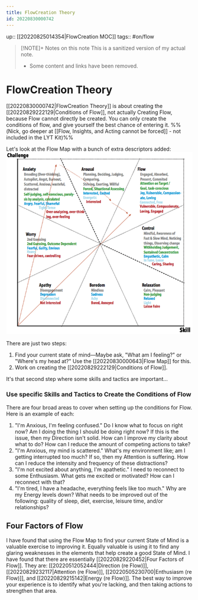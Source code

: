 ```yaml
---
title: FlowCreation Theory
id: 20220830000742
---
```

up:: [[20220825014354|FlowCreation MOC]]
tags:: #on/flow 

> [!NOTE]+ Notes on this note
> This is a sanitized version of my actual note. 
> - Some content and links have been removed.

# FlowCreation Theory
[[20220830000742|FlowCreation Theory]] is about creating the [[20220829222129|Conditions of Flow]], not actually Creating Flow, because Flow cannot directly be created. You can only create the conditions of flow, and give yourself the best chance of entering it. %%(Nick, go deeper at [[Flow, Insights, and Acting cannot be forced]] - not included in the LYT Kit)%%

Let's look at the Flow Map with a bunch of extra descriptors added:
![](flow-map.png)

There are just two steps:
1. Find your current state of mind—Maybe ask, "What am I feeling?" or "Where's my head at?" Use the [[20220830000643|Flow Map]] for this.
2. Work on creating the [[20220829222129|Conditions of Flow]].

It's that second step where some skills and tactics are important...

### Use specific Skills and Tactics to Create the Conditions of Flow
There are four broad areas to cover when setting up the conditions for Flow. Here is an example of each:

1. "I'm Anxious, I'm feeling confused." Do I know what to focus on right now? Am I doing the thing I should be doing right now? If this is the issue, then my Direction isn't solid. How can I improve my clarity about what to do? How can I reduce the amount of competing actions to take?
2. "I'm Anxious, my mind is scattered." What's my environment like; am I getting interrupted too much? If so, then my Attention is suffering. How can I reduce the intensity and frequency of these distractions?
3. "I'm not excited about anything, I'm apathetic." I need to reconnect to some Enthusiasm. What gets me excited or motivated? How can I reconnect with that?
4. "I'm tired, I have a headache, everything feels like too much." Why are my Energy levels down? What needs to be improved out of the following: quality of sleep, diet, exercise, leisure time, and/or relationships?

## Four Factors of Flow

I have found that using the Flow Map to find your current State of Mind is a valuable exercise to improving it. Equally valuable is using it to find any glaring weaknesses in the elements that help create a good State of Mind. I have found that there are essentially [[20220829220452|Four Factors of Flow]]. They are: [[20220512052444|Direction (re Flow)]], [[20220829232117|Attention (re Flow)]], [[20220505230700|Enthusiasm (re Flow)]], and [[20220829215142|Energy (re Flow)]]. The best way to improve your experience is to identify what you're lacking, and then taking actions to strengthen that area.